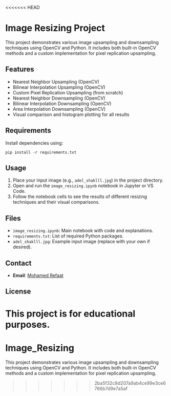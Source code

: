 <<<<<<< HEAD
# Image Resizing Project

This project demonstrates various image upsampling and downsampling techniques using OpenCV and Python. It includes both built-in OpenCV methods and a custom implementation for pixel replication upsampling.

## Features
- Nearest Neighbor Upsampling (OpenCV)
- Bilinear Interpolation Upsampling (OpenCV)
- Custom Pixel Replication Upsampling (from scratch)
- Nearest Neighbor Downsampling (OpenCV)
- Bilinear Interpolation Downsampling (OpenCV)
- Area Interpolation Downsampling (OpenCV)
- Visual comparison and histogram plotting for all results

## Requirements
Install dependencies using:

```
pip install -r requirements.txt
```

## Usage
1. Place your input image (e.g., `adel_shaklll.jpg`) in the project directory.
2. Open and run the `image_resizing.ipynb` notebook in Jupyter or VS Code.
3. Follow the notebook cells to see the results of different resizing techniques and their visual comparisons.

## Files
- `image_resizing.ipynb`: Main notebook with code and explanations.
- `requirements.txt`: List of required Python packages.
- `adel_shaklll.jpg`: Example input image (replace with your own if desired).

## Contact
- **Email**: [Mohamed Refaat](mailto:morefaat356@gmail.com)

## License
This project is for educational purposes.
=======
# Image_Resizing
This project demonstrates various image upsampling and downsampling techniques using OpenCV and Python. It includes both built-in OpenCV methods and a custom implementation for pixel replication upsampling.
>>>>>>> 2ba5f32c8d207a9ab4ce99e3ce6766b7d9e7a5af
